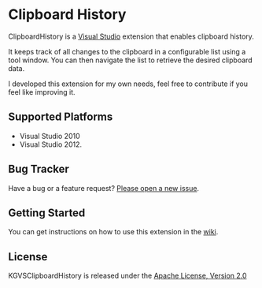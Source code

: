# Clipboard History

ClipboardHistory is a <a href="http://www.microsoft.com/visualstudio/eng" target="_blank">Visual Studio</a>
extension that enables clipboard history.

It keeps track of all changes to the clipboard in a configurable list using a tool window.
You can then navigate the list to retrieve the desired clipboard data.

I developed this extension for my own needs, feel free to contribute if you feel like improving it.

## Supported Platforms

* Visual Studio 2010
* Visual Studio 2012.

## Bug Tracker

Have a bug or a feature request? [Please open a new issue](https://github.com/kavengagne/KGVSClipboardHistory/issues).

## Getting Started

You can get instructions on how to use this extension in the [wiki](https://github.com/kavengagne/KGVSClipboardHistory/wiki).

## License

KGVSClipboardHistory is released under the [Apache License, Version 2.0](https://github.com/kavengagne/KGVSClipboardHistory/blob/master/LICENSE.txt)
